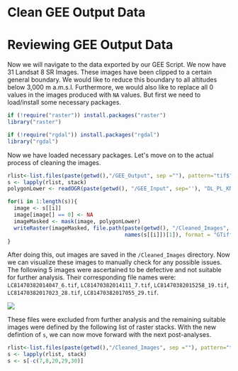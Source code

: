 Clean GEE Output Data
================

Reviewing GEE Output Data
=========================

Now we will navigate to the data exported by our GEE Script. We now have 31 Landsat 8 SR Images. These images have been clipped to a certain general boundary. We would like to reduce this boundary to all altitudes below 3,000 m a.m.s.l. Furthermore, we would also like to replace all 0 values in the images produced with `NA` values. But first we need to load/install some necessary packages.

``` r
if (!require("raster")) install.packages("raster")
library("raster")

if (!require("rgdal")) install.packages("rgdal")
library("rgdal")
```

Now we have loaded necessary packages. Let's move on to the actual process of cleaning the images.

``` r
rlist<-list.files(paste(getwd(),"/GEE_Output", sep =""), pattern="tif$", full.names = TRUE) 
s <- lapply(rlist, stack)
polygonLower <- readOGR(paste(getwd(), "/GEE_Input", sep=''), "DL_PL_KN_Lower_UTM43N")

for(i in 1:length(s)){
  image <- s[[i]]
  image[image[] == 0] <- NA
  imageMasked <- mask(image, polygonLower)
  writeRaster(imageMasked, file.path(paste(getwd(), "/Cleaned_Images", sep = ''), 
                                     names(s[[i]])[1]), format = "GTiff")
}
```

After doing this, out images are saved in the `/Cleaned_Images` directory. Now we can visualize these images to manually check for any possible issues. The following 5 images were ascertained to be defective and not suitable for further analysis. Their corresponding file names were: `LC81470382014047_6.tif`, `LC81470382014111_7.tif`, `LC81470382015258_19.tif`, `LC81470382017023_28.tif`, `LC81470382017055_29.tif`.

![](/home/atreya/Desktop/Git/vegMonitor/Figures/Defective_Images.png)

These files were excluded from further analysis and the remaining suitable images were defined by the following list of raster stacks. With the new defintion of `s`, we can now move forward with the next post-analyses.

``` r
rlist<-list.files(paste(getwd(),"/Cleaned_Images", sep =""), pattern="tif$", full.names = TRUE)
s <- lapply(rlist, stack)
s <- s[-c(7,8,20,29,30)]
```
